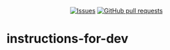 <p align="center">
  <a href="https://github.com/mingyuchoo/instructions-for-dev/issues"><img alt="Issues" src="https://img.shields.io/github/issues/mingyuchoo/instructions-for-dev?color=appveyor" /></a>
  <a href="https://github.com/mingyuchoo/instructions-for-dev/pulls"><img alt="GitHub pull requests" src="https://img.shields.io/github/issues-pr/mingyuchoo/instructions-for-dev?color=appveyor" /></a>
</p>

# instructions-for-dev
